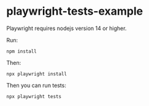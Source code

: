 # playwright-tests-example

Playwright requires nodejs version 14 or higher.

Run: 
```shell
npm install
```

Then:
```shell
npx playwright install
```

Then you can run tests:
```shell
npx playwright tests
```
